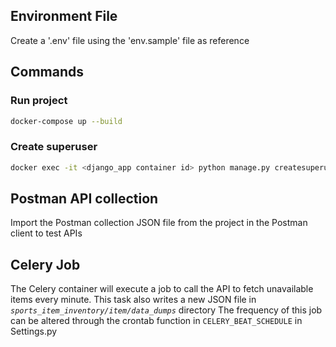 
## Environment File

Create a '.env' file using the 'env.sample' file as reference

## Commands

### Run project

```sh
docker-compose up --build
```

### Create superuser

```sh
docker exec -it <django_app container id> python manage.py createsuperuser
```

## Postman API collection

Import the Postman collection JSON file from the project in the Postman client to test APIs


## Celery Job

The Celery container will execute a job to call the API to fetch unavailable items every minute. This task also writes a new JSON file in *`sports_item_inventory/item/data_dumps`* directory
The frequency of this job can be altered through the crontab function in `CELERY_BEAT_SCHEDULE` in Settings.py
